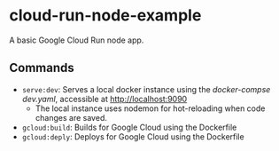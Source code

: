 # cloud-run-node-example
A basic Google Cloud Run node app.

## Commands
- `serve:dev`: Serves a local docker instance using the *docker-compse dev.yaml*, accessible at [http://localhost:9090](http://localhost:9090)
    - The local instance uses nodemon for hot-reloading when code changes are saved.
- `gcloud:build`: Builds for Google Cloud using the Dockerfile
- `gcloud:deply`: Deploys for Google Cloud using the Dockerfile